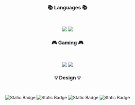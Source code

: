 <h3 align="center"><b>📚 Languages 📚</b></h3>
</br>
<p align="center">
<img src="https://img.shields.io/badge/c++-%2300599C.svg?style=for-the-badge&logo=c%2B%2B&logoColor=white"/>
<img src="https://img.shields.io/badge/c%23-%23239120.svg?style=for-the-badge&logo=c-sharp&logoColor=white"/>
</p>

<h3 align="center"><b>🎮 Gaming 🎮</b></h3>
</br>
<p align="center">
<img src="https://img.shields.io/badge/unity-%23000000.svg?style=for-the-badge&logo=unity&logoColor=white"/>
<img src="https://img.shields.io/badge/unrealengine-%23313131.svg?style=for-the-badge&logo=unrealengine&logoColor=white"/>
</p>

<h3 align="center"><b>💡 Design 💡</b></h3>
</br>
<p align="center">
<img alt="Static Badge" src="https://img.shields.io/badge/autodesk-maya?style=for-the-badge&logo=autodeskmaya&logoColor=black&logoSize=auto&color=37A5CC">
<img alt="Static Badge" src="https://img.shields.io/badge/adobe-aftereffects?style=for-the-badge&logo=adobeaftereffects&logoColor=black&logoSize=auto&color=9999FF">
<img alt="Static Badge" src="https://img.shields.io/badge/adobe-premierepro?style=for-the-badge&logo=adobepremierepro&logoColor=black&logoSize=auto&color=9999FF">
<img alt="Static Badge" src="https://img.shields.io/badge/adobe-photoshop?style=for-the-badge&logo=adobephotoshop&logoColor=black&logoSize=auto&color=31A8FF">




</p>

